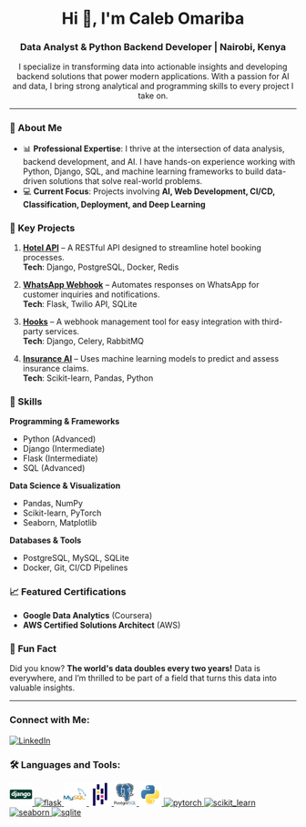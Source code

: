 <h1 align="center">Hi 👋, I'm Caleb Omariba</h1>
<h3 align="center">Data Analyst & Python Backend Developer | Nairobi, Kenya</h3>

<p align="center">I specialize in transforming data into actionable insights and developing backend solutions that power modern applications. With a passion for AI and data, I bring strong analytical and programming skills to every project I take on.</p>

---

### 🔹 About Me

- 📊 **Professional Expertise**: I thrive at the intersection of data analysis, backend development, and AI. I have hands-on experience working with Python, Django, SQL, and machine learning frameworks to build data-driven solutions that solve real-world problems.
- 💻 **Current Focus**: Projects involving **AI, Web Development, CI/CD, Classification, Deployment, and Deep Learning**

### 🔹 Key Projects

1. **[Hotel API](https://github.com/LUNYAMWIDEVS/api-hotelonline)** – A RESTful API designed to streamline hotel booking processes.  
   **Tech**: Django, PostgreSQL, Docker, Redis

2. **[WhatsApp Webhook](https://github.com/LUNYAMWIDEVS/whatsapp-webhook)** – Automates responses on WhatsApp for customer inquiries and notifications.  
   **Tech**: Flask, Twilio API, SQLite

3. **[Hooks](https://github.com/LUNYAMWIDEVS/hooks)** – A webhook management tool for easy integration with third-party services.  
   **Tech**: Django, Celery, RabbitMQ

4. **[Insurance AI](https://github.com/LUNYAMWIDEVS/insurance-ai)** – Uses machine learning models to predict and assess insurance claims.  
   **Tech**: Scikit-learn, Pandas, Python

### 🔹 Skills

**Programming & Frameworks**
- Python (Advanced)
- Django (Intermediate)
- Flask (Intermediate)
- SQL (Advanced)

**Data Science & Visualization**
- Pandas, NumPy
- Scikit-learn, PyTorch
- Seaborn, Matplotlib

**Databases & Tools**
- PostgreSQL, MySQL, SQLite
- Docker, Git, CI/CD Pipelines

### 📈 Featured Certifications
- **Google Data Analytics** (Coursera)
- **AWS Certified Solutions Architect** (AWS)
  
### 🔹 Fun Fact
Did you know? **The world's data doubles every two years!** Data is everywhere, and I’m thrilled to be part of a field that turns this data into valuable insights.

---

<h3 align="left">Connect with Me:</h3>
<p align="left">
  <a href="https://linkedin.com/in/caleb-data-analyst" target="blank">
    <img align="center" src="https://raw.githubusercontent.com/rahuldkjain/github-profile-readme-generator/master/src/images/icons/Social/linked-in-alt.svg" alt="LinkedIn" height="30" width="40" />
  </a>
</p>

### 🛠️ Languages and Tools:
<p align="left">
  <a href="https://www.djangoproject.com/" target="_blank" rel="noreferrer"> <img src="https://raw.githubusercontent.com/devicons/devicon/master/icons/django/django-original.svg" alt="django" width="40" height="40"/> </a>
  <a href="https://flask.palletsprojects.com/" target="_blank" rel="noreferrer"> <img src="https://www.vectorlogo.zone/logos/pocoo_flask/pocoo_flask-icon.svg" alt="flask" width="40" height="40"/> </a>
  <a href="https://www.mysql.com/" target="_blank" rel="noreferrer"> <img src="https://raw.githubusercontent.com/devicons/devicon/master/icons/mysql/mysql-original-wordmark.svg" alt="mysql" width="40" height="40"/> </a>
  <a href="https://pandas.pydata.org/" target="_blank" rel="noreferrer"> <img src="https://raw.githubusercontent.com/devicons/devicon/2ae2a900d2f041da66e950e4d48052658d850630/icons/pandas/pandas-original.svg" alt="pandas" width="40" height="40"/> </a>
  <a href="https://www.postgresql.org" target="_blank" rel="noreferrer"> <img src="https://raw.githubusercontent.com/devicons/devicon/master/icons/postgresql/postgresql-original-wordmark.svg" alt="postgresql" width="40" height="40"/> </a>
  <a href="https://www.python.org" target="_blank" rel="noreferrer"> <img src="https://raw.githubusercontent.com/devicons/devicon/master/icons/python/python-original.svg" alt="python" width="40" height="40"/> </a>
  <a href="https://pytorch.org/" target="_blank" rel="noreferrer"> <img src="https://www.vectorlogo.zone/logos/pytorch/pytorch-icon.svg" alt="pytorch" width="40" height="40"/> </a>
  <a href="https://scikit-learn.org/" target="_blank" rel="noreferrer"> <img src="https://upload.wikimedia.org/wikipedia/commons/0/05/Scikit_learn_logo_small.svg" alt="scikit_learn" width="40" height="40"/> </a>
  <a href="https://seaborn.pydata.org/" target="_blank" rel="noreferrer"> <img src="https://seaborn.pydata.org/_images/logo-mark-lightbg.svg" alt="seaborn" width="40" height="40"/> </a>
  <a href="https://www.sqlite.org/" target="_blank" rel="noreferrer"> <img src="https://www.vectorlogo.zone/logos/sqlite/sqlite-icon.svg" alt="sqlite" width="40" height="40"/> </a>
</p>
